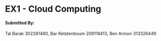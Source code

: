 # EX1 - Cloud Computing
#### Submitted By:
Tal Barak 302281480,
Bar Ketstenboum 209118413,
Ben Armon 313326449

